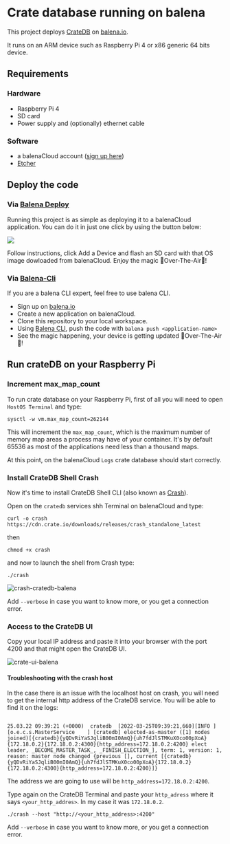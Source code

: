 # Crate database running on balena

This project deploys [CrateDB](https://crate.io/) on [balena.io](https://balena.io). 

It runs on an ARM device such as Raspberry Pi 4 or x86 generic 64 bits device.

## Requirements

### Hardware

* Raspberry Pi 4
* SD card 
* Power supply and (optionally) ethernet cable

### Software

* a balenaCloud account ([sign up here](https://dashboard.balena-cloud.com/))
* [Etcher](https://balena.io/etcher)

## Deploy the code

### Via [Balena Deploy](https://www.balena.io/docs/learn/deploy/deploy-with-balena-button/)

Running this project is as simple as deploying it to a balenaCloud application. You can do it in just one click by using the button below:

[![](https://www.balena.io/deploy.png)](https://dashboard.balena-cloud.com/deploy?repoUrl=https://github.com/mpous/crate-balena)

Follow instructions, click Add a Device and flash an SD card with that OS image dowloaded from balenaCloud. Enjoy the magic 🌟Over-The-Air🌟!


### Via [Balena-Cli](https://www.balena.io/docs/reference/balena-cli/)

If you are a balena CLI expert, feel free to use balena CLI.

- Sign up on [balena.io](https://dashboard.balena.io/signup)
- Create a new application on balenaCloud.
- Clone this repository to your local workspace.
- Using [Balena CLI](https://www.balena.io/docs/reference/cli/), push the code with `balena push <application-name>`
- See the magic happening, your device is getting updated 🌟Over-The-Air🌟!

## Run crateDB on your Raspberry Pi

### Increment max_map_count

To run crate database on your Raspberry Pi, first of all you will need to open `HostOS Terminal` and type:

`sysctl -w vm.max_map_count=262144`

This will increment the `max_map_count`, which is the maximum number of memory map areas a process may have of your container. It's by default  65536 as most of the applications need less than a thousand maps.

At this point, on the balenaCloud `Logs` crate database should start correctly.

### Install CrateDB Shell Crash

Now it's time to install CrateDB Shell CLI (also known as [Crash](https://crate.io/docs/crate/crash/en/0.27/getting-started.html#standalone)).

Open on the `cratedb` services shh Terminal on balenaCloud and type:

`curl -o crash https://cdn.crate.io/downloads/releases/crash_standalone_latest`

then

`chmod +x crash`

and now to launch the shell from Crash type:

`./crash`

![crash-cratedb-balena](https://user-images.githubusercontent.com/173156/160127035-a582065e-b518-4fdd-9d35-f2def5aaf48a.png)

Add `--verbose` in case you want to know more, or you get a connection error.


### Access to the CrateDB UI

Copy your local IP address and paste it into your browser with the port 4200 and that might open the CrateDB UI.

![crate-ui-balena](https://user-images.githubusercontent.com/173156/160127077-a720e83f-4c16-4251-b220-26782072ec6e.png)



#### Troubleshooting with the crash host


In the case there is an issue with the localhost host on crash, you will need to get the internal http address of the CrateDB service. You will be able to find it on the logs:

```

25.03.22 09:39:21 (+0000)  cratedb  [2022-03-25T09:39:21,660][INFO ][o.e.c.s.MasterService    ] [cratedb] elected-as-master ([1] nodes joined)[{cratedb}{yQDvRiYaSJqliB00mI0AmQ}{uh7fdJlSTMKuX0co00pXoA}{172.18.0.2}{172.18.0.2:4300}{http_address=172.18.0.2:4200} elect leader, _BECOME_MASTER_TASK_, _FINISH_ELECTION_], term: 1, version: 1, reason: master node changed {previous [], current [{cratedb}{yQDvRiYaSJqliB00mI0AmQ}{uh7fdJlSTMKuX0co00pXoA}{172.18.0.2}{172.18.0.2:4300}{http_address=172.18.0.2:4200}]}

```

The address we are going to use will be `http_address=172.18.0.2:4200`.


Type again on the CrateDB Terminal and paste your `http_adress` where it says `<your_http_addres>`. In my case it was `172.18.0.2`.

`./crash --host "http://<your_http_address>:4200" `

Add `--verbose` in case you want to know more, or you get a connection error.


